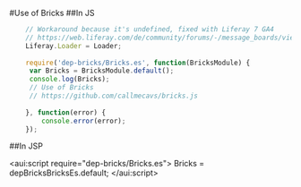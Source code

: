#Use of Bricks 
##In JS
```javascript
    // Workaround because it's undefined, fixed with Liferay 7 GA4 
    // https://web.liferay.com/de/community/forums/-/message_boards/view_message/86256824
    Liferay.Loader = Loader;  
    
    require('dep-bricks/Bricks.es', function(BricksModule) {
     var Bricks = BricksModule.default();
     console.log(Bricks);
     // Use of Bricks 
     // https://github.com/callmecavs/bricks.js
     
    }, function(error) {
        console.error(error);
    });
```

##In JSP

<aui:script require="dep-bricks/Bricks.es">
    Bricks = depBricksBricksEs.default;
</aui:script>
